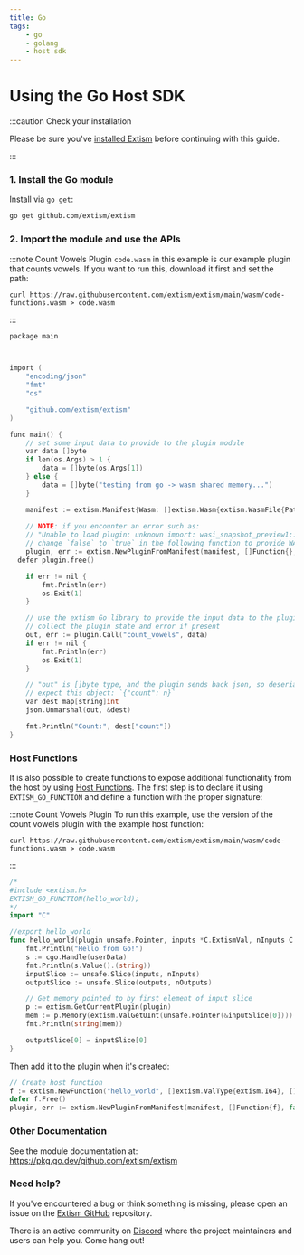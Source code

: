 ```yaml
---
title: Go
tags:
    - go
    - golang
    - host sdk
---
```

# Using the Go Host SDK

:::caution Check your installation

Please be sure you've [installed Extism](/docs/install) before continuing with this guide.

:::

### 1. Install the Go module

Install via `go get`:
```sh
go get github.com/extism/extism
```

### 2. Import the module and use the APIs

:::note Count Vowels Plugin
`code.wasm` in this example is our example plugin that counts vowels. If you want to run this, download it first and set the path:

```
curl https://raw.githubusercontent.com/extism/extism/main/wasm/code-functions.wasm > code.wasm
```
:::

```c title=main.go
package main



import (
	"encoding/json"
	"fmt"
	"os"

	"github.com/extism/extism"
)

func main() {
	// set some input data to provide to the plugin module
	var data []byte
	if len(os.Args) > 1 {
		data = []byte(os.Args[1])
	} else {
		data = []byte("testing from go -> wasm shared memory...")
	}

	manifest := extism.Manifest{Wasm: []extism.Wasm{extism.WasmFile{Path: "code.wasm"}}}
	
	// NOTE: if you encounter an error such as: 
	// "Unable to load plugin: unknown import: wasi_snapshot_preview1::fd_write has not been defined"
	// change `false` to `true` in the following function to provide WASI imports to your plugin.
	plugin, err := extism.NewPluginFromManifest(manifest, []Function{}, false)
  defer plugin.free()

	if err != nil {
		fmt.Println(err)
		os.Exit(1)
	}

	// use the extism Go library to provide the input data to the plugin, execute it, and then
	// collect the plugin state and error if present
	out, err := plugin.Call("count_vowels", data)
	if err != nil {
		fmt.Println(err)
		os.Exit(1)
	}

	// "out" is []byte type, and the plugin sends back json, so deserialize it into a map.
	// expect this object: `{"count": n}`
	var dest map[string]int
	json.Unmarshal(out, &dest)

	fmt.Println("Count:", dest["count"])
}
```

### Host Functions

It is also possible to create functions to expose additional functionality from the host by using [Host Functions](/docs/concepts/host-functions/). The first step
is to declare it using `EXTISM_GO_FUNCTION` and define a function with the proper signature:

:::note Count Vowels Plugin
To run this example, use the version of the count vowels plugin with the example host function:

```
curl https://raw.githubusercontent.com/extism/extism/main/wasm/code-functions.wasm > code.wasm
```

:::
```go
/*
#include <extism.h>
EXTISM_GO_FUNCTION(hello_world);
*/
import "C"

//export hello_world
func hello_world(plugin unsafe.Pointer, inputs *C.ExtismVal, nInputs C.ExtismSize, outputs *C.ExtismVal, nOutputs C.ExtismSize, userData uintptr) {
	fmt.Println("Hello from Go!")
	s := cgo.Handle(userData)
	fmt.Println(s.Value().(string))
	inputSlice := unsafe.Slice(inputs, nInputs)
	outputSlice := unsafe.Slice(outputs, nOutputs)

	// Get memory pointed to by first element of input slice
	p := extism.GetCurrentPlugin(plugin)
	mem := p.Memory(extism.ValGetUInt(unsafe.Pointer(&inputSlice[0])))
	fmt.Println(string(mem))

	outputSlice[0] = inputSlice[0]
}
```

Then add it to the plugin when it's created: 

```go
// Create host function
f := extism.NewFunction("hello_world", []extism.ValType{extism.I64}, []extism.ValType{extism.I64}, C.hello_world, "Hello again!")
defer f.Free()
plugin, err := extism.NewPluginFromManifest(manifest, []Function{f}, false)
```

### Other Documentation

See the module documentation at: https://pkg.go.dev/github.com/extism/extism

### Need help?

If you've encountered a bug or think something is missing, please open an issue on the [Extism GitHub](https://github.com/extism/extism) repository.

There is an active community on [Discord](https://discord.gg/cx3usBCWnc) where the project maintainers and users can help you. Come hang out!

